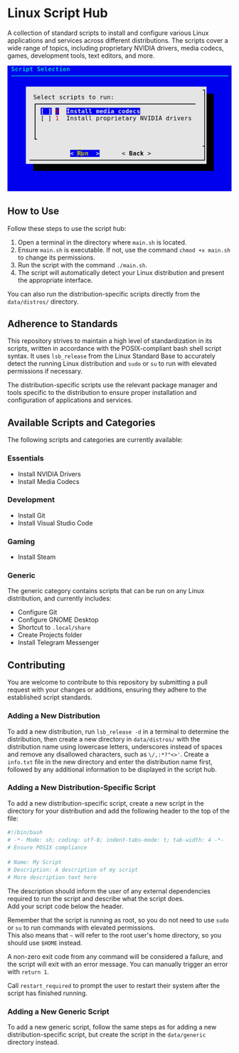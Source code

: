 # Linux Script Hub

A collection of standard scripts to install and configure various Linux applications and services across different distributions. The scripts cover a wide range of topics, including proprietary NVIDIA drivers, media codecs, games, development tools, text editors, and more.

![demo](https://github.com/Hezkore/linux-script-hub/blob/master/demo.png?raw=true)

## How to Use

Follow these steps to use the script hub:
1. Open a terminal in the directory where `main.sh` is located.
2. Ensure `main.sh` is executable. If not, use the command `chmod +x main.sh` to change its permissions.
3. Run the script with the command `./main.sh`.
4. The script will automatically detect your Linux distribution and present the appropriate interface.

You can also run the distribution-specific scripts directly from the `data/distros/` directory.

## Adherence to Standards

This repository strives to maintain a high level of standardization in its scripts, written in accordance with the POSIX-compliant bash shell script syntax. It uses `lsb_release` from the Linux Standard Base to accurately detect the running Linux distribution and `sudo` or `su` to run with elevated permissions if necessary.

The distribution-specific scripts use the relevant package manager and tools specific to the distribution to ensure proper installation and configuration of applications and services.

## Available Scripts and Categories

The following scripts and categories are currently available:

### Essentials
- Install NVIDIA Drivers
- Install Media Codecs

### Development
- Install Git
- Install Visual Studio Code

### Gaming
- Install Steam

### Generic

The generic category contains scripts that can be run on any Linux distribution, and currently includes:

- Configure Git
- Configure GNOME Desktop
- Shortcut to `.local/share`
- Create Projects folder
- Install Telegram Messenger

## Contributing

You are welcome to contribute to this repository by submitting a pull request with your changes or additions, ensuring they adhere to the established script standards.

### Adding a New Distribution
To add a new distribution, run `lsb_release -d` in a terminal to determine the distribution, then create a new directory in `data/distros/` with the distribution name using lowercase letters, underscores instead of spaces and remove any disallowed characters, such as `\/,:*?"<>'`. Create a `info.txt` file in the new directory and enter the distribution name first, followed by any additional information to be displayed in the script hub.

### Adding a New Distribution-Specific Script
To add a new distribution-specific script, create a new script in the directory for your distribution and add the following header to the top of the file:
```bash
#!/bin/bash
# -*- Mode: sh; coding: utf-8; indent-tabs-mode: t; tab-width: 4 -*-
# Ensure POSIX compliance

# Name: My Script
# Description: A description of my script
# More description text here
```
The description should inform the user of any external dependencies required to run the script and describe what the script does.\
Add your script code below the header.

Remember that the script is running as root, so you do not need to use `sudo` or `su` to run commands with elevated permissions.\
This also means that `~` will refer to the root user's home directory, so you should use `$HOME` instead.

A non-zero exit code from any command will be considered a failure, and the script will exit with an error message. You can manually trigger an error with `return 1`.

Call `restart_required` to prompt the user to restart their system after the script has finished running.

### Adding a New Generic Script

To add a new generic script, follow the same steps as for adding a new distribution-specific script, but create the script in the `data/generic` directory instead.
